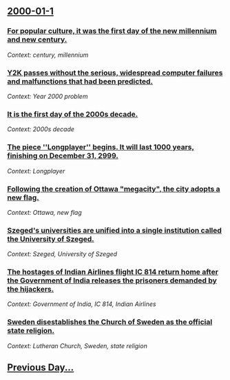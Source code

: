 ## [2000-01-1](/news/2000/01/1/index.md)

### [For popular culture, it was the first day of the new millennium and new century.](/news/2000/01/1/for-popular-culture-it-was-the-first-day-of-the-new-millennium-and-new-century.md)
_Context: century, millennium_

### [Y2K passes without the serious, widespread computer failures and malfunctions that had been predicted.](/news/2000/01/1/y2k-passes-without-the-serious-widespread-computer-failures-and-malfunctions-that-had-been-predicted.md)
_Context: Year 2000 problem_

### [It is the first day of the 2000s decade.](/news/2000/01/1/it-is-the-first-day-of-the-2000s-decade.md)
_Context: 2000s decade_

### [The piece ''Longplayer'' begins. It will last 1000 years, finishing on December 31, 2999.](/news/2000/01/1/the-piece-longplayer-begins-it-will-last-1000-years-finishing-on-december-31-2999.md)
_Context: Longplayer_

### [Following the creation of Ottawa "megacity", the city adopts a new flag.](/news/2000/01/1/following-the-creation-of-ottawa-megacity-the-city-adopts-a-new-flag.md)
_Context: Ottawa, new flag_

### [Szeged's universities are unified into a single institution called the University of Szeged.](/news/2000/01/1/szeged-s-universities-are-unified-into-a-single-institution-called-the-university-of-szeged.md)
_Context: Szeged, University of Szeged_

### [The hostages of Indian Airlines flight IC 814 return home after the Government of India releases the prisoners demanded by the hijackers.](/news/2000/01/1/the-hostages-of-indian-airlines-flight-ic-814-return-home-after-the-government-of-india-releases-the-prisoners-demanded-by-the-hijackers.md)
_Context: Government of India, IC 814, Indian Airlines_

### [Sweden disestablishes the Church of Sweden as the official state religion.](/news/2000/01/1/sweden-disestablishes-the-church-of-sweden-as-the-official-state-religion.md)
_Context: Lutheran Church, Sweden, state religion_

## [Previous Day...](/news/1999/12/31/index.md)


